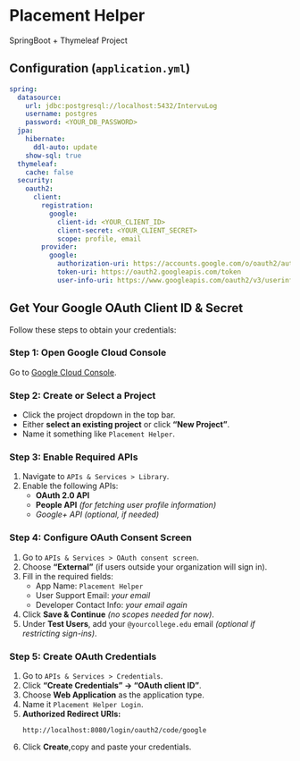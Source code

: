 # **Placement Helper**
SpringBoot + Thymeleaf Project

## **Configuration (`application.yml`)**
```yaml
spring:
  datasource:
    url: jdbc:postgresql://localhost:5432/IntervuLog
    username: postgres
    password: <YOUR_DB_PASSWORD>
  jpa:
    hibernate:
      ddl-auto: update
    show-sql: true
  thymeleaf:
    cache: false
  security:
    oauth2:
      client:
        registration:
          google:
            client-id: <YOUR_CLIENT_ID>
            client-secret: <YOUR_CLIENT_SECRET>
            scope: profile, email
        provider:
          google:
            authorization-uri: https://accounts.google.com/o/oauth2/auth
            token-uri: https://oauth2.googleapis.com/token
            user-info-uri: https://www.googleapis.com/oauth2/v3/userinfo
```

## **Get Your Google OAuth Client ID & Secret**
Follow these steps to obtain your credentials:

### **Step 1: Open Google Cloud Console**
Go to [Google Cloud Console](https://console.cloud.google.com).

### **Step 2: Create or Select a Project**
- Click the project dropdown in the top bar.
- Either **select an existing project** or click **“New Project”**.
- Name it something like `Placement Helper`.

### **Step 3: Enable Required APIs**
1. Navigate to `APIs & Services > Library`.
2. Enable the following APIs:
    - **OAuth 2.0 API**
    - **People API** _(for fetching user profile information)_
    - _Google+ API (optional, if needed)_

### **Step 4: Configure OAuth Consent Screen**
1. Go to `APIs & Services > OAuth consent screen`.
2. Choose **“External”** (if users outside your organization will sign in).
3. Fill in the required fields:
    - App Name: `Placement Helper`
    - User Support Email: _your email_
    - Developer Contact Info: _your email again_
4. Click **Save & Continue** _(no scopes needed for now)_.
5. Under **Test Users**, add your `@yourcollege.edu` email _(optional if restricting sign-ins)_.

### **Step 5: Create OAuth Credentials**
1. Go to `APIs & Services > Credentials`.
2. Click **“Create Credentials” → “OAuth client ID”**.
3. Choose **Web Application** as the application type.
4. Name it `Placement Helper Login`.
5. **Authorized Redirect URIs:**
   ```
   http://localhost:8080/login/oauth2/code/google
   ```
6. Click **Create**,copy and paste your credentials.

